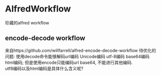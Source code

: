 # AlfredWorkflow
珍藏的alfred workflow
## encode-decode workflow
来自https\://github.com/willfarrell/alfred-encode-decode-workflow
待优化的问题\:
使用decode命令能够解码url编码 Unicode编码 utf-8编码 base64编码 html编码; 但是使用encode只能编码url base64, 不能进行其他编码.  
utf8编码以及html编码是具体什么含义呢?
